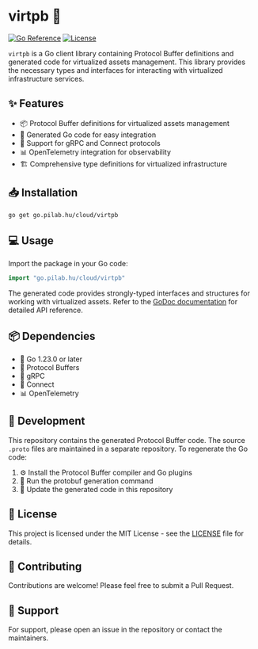 # virtpb 🚀

[![Go Reference](https://pkg.go.dev/badge/go.pilab.hu/cloud/virtpb.svg)](https://pkg.go.dev/go.pilab.hu/cloud/virtpb)
[![License](https://img.shields.io/badge/license-MIT-blue.svg)](LICENSE)

`virtpb` is a Go client library containing Protocol Buffer definitions and generated code for virtualized assets management. This library provides the necessary types and interfaces for interacting with virtualized infrastructure services.

## ✨ Features

- 📦 Protocol Buffer definitions for virtualized assets management
- 🔄 Generated Go code for easy integration
- 🔌 Support for gRPC and Connect protocols
- 📊 OpenTelemetry integration for observability
- 🏗️ Comprehensive type definitions for virtualized infrastructure

## 📥 Installation

```bash
go get go.pilab.hu/cloud/virtpb
```

## 💻 Usage

Import the package in your Go code:

```go
import "go.pilab.hu/cloud/virtpb"
```

The generated code provides strongly-typed interfaces and structures for working with virtualized assets. Refer to the [GoDoc documentation](https://pkg.go.dev/go.pilab.hu/cloud/virtpb) for detailed API reference.

## 📦 Dependencies

- 🐹 Go 1.23.0 or later
- 📜 Protocol Buffers
- 🔌 gRPC
- 🔗 Connect
- 📊 OpenTelemetry

## 🔧 Development

This repository contains the generated Protocol Buffer code. The source `.proto` files are maintained in a separate repository. To regenerate the Go code:

1. ⚙️ Install the Protocol Buffer compiler and Go plugins
2. 🔄 Run the protobuf generation command
3. 📝 Update the generated code in this repository

## 📄 License

This project is licensed under the MIT License - see the [LICENSE](LICENSE) file for details.

## 🤝 Contributing

Contributions are welcome! Please feel free to submit a Pull Request.

## 💬 Support

For support, please open an issue in the repository or contact the maintainers. 